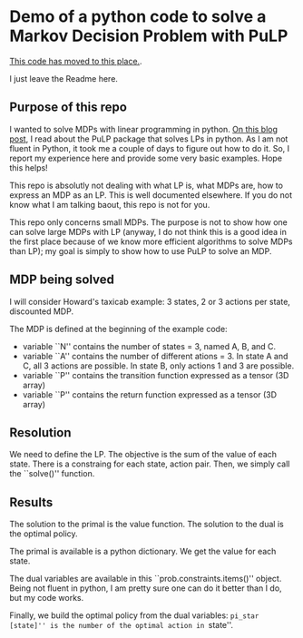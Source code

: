 # Demo of a python code to solve a Markov Decision Problem with PuLP

[This code has moved to this place.](https://philippe-preux.github.io/software/solving-an-MDP-with-PuLP).

I just leave the Readme here.

## Purpose of this repo

I wanted to solve MDPs with linear programming in python. [On this blog post](https://towardsdatascience.com/linear-programming-and-discrete-optimization-with-python-using-pulp-449f3c5f6e99), I read about the PuLP package that solves LPs in python. As I am not fluent in Python, it took me a couple of days to figure out how to do it. So, I report my experience here and provide some very basic examples. Hope this helps!

This repo is absolutly not dealing with what LP is, what MDPs are, how to express an MDP as an LP. This is well documented elsewhere. If you do not know what I am talking baout, this repo is not for you.

This repo only concerns small MDPs. The purpose is not to show how one can solve large MDPs with LP (anyway, I do not think this is a good idea in the first place because of we know more efficient algorithms to solve MDPs than LP); my goal is simply to show how to use PuLP to solve an MDP.


## MDP being solved

I will consider Howard's taxicab example: 3 states, 2 or 3 actions per state, discounted MDP.

The MDP is defined at the beginning of the example code:
- variable ``N'' contains the number of states = 3, named A, B, and C.
- variable ``A'' contains the number of different ations = 3. In state A and C, all 3 actions are possible. In state B, only actions 1 and 3 are possible.
- variable ``P'' contains the transition function expressed as a tensor (3D array)
- variable ``P'' contains the return function expressed as a tensor (3D array)

## Resolution

We need to define the LP. The objective is the sum of the value of each state. There is a constraing for each state, action pair.
Then, we simply call the ``solve()'' function.

## Results

The solution to the primal is the value function.
The solution to the dual is the optimal policy.

The primal is available is a python dictionary. We get the value for each state.

The dual variables are available in this ``prob.constraints.items()'' object.
Being not fluent in python, I am pretty sure one can do it better than I do, but my code works.

Finally, we build the optimal policy from the dual variables: ``pi_star [state]'' is the number of the optimal action in ``state''.
